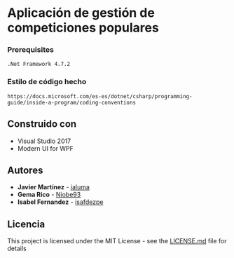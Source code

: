 # Aplicación de gestión de competiciones populares

### Prerequisites

```
.Net Framework 4.7.2
```

### Estilo de código hecho

```
https://docs.microsoft.com/es-es/dotnet/csharp/programming-guide/inside-a-program/coding-conventions
```

## Construido con

* Visual Studio 2017
* Modern UI for WPF

## Autores

* **Javier Martínez** - [jaluma](https://github.com/jaluma)
* **Gema Rico** - [Niobe93](https://github.com/Niobe93)
* **Isabel Fernandez** - [isafdezpe](https://github.com/isafdezpe)

## Licencia

This project is licensed under the MIT License - see the [LICENSE.md](LICENSE.md) file for details
